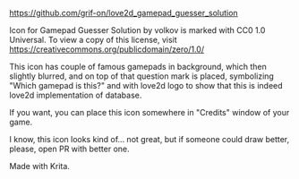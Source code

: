 https://github.com/grif-on/love2d_gamepad_guesser_solution

Icon for Gamepad Guesser Solution by volkov is marked with CC0 1.0 Universal. To view a copy of this license, visit https://creativecommons.org/publicdomain/zero/1.0/

This icon has couple of famous gamepads in background, which then slightly blurred, and on top of that question mark is placed, symbolizing "Which gamepad is this?" and with love2d logo to show that this is indeed love2d implementation of database.

If you want, you can place this icon somewhere in "Credits" window of your game.

I know, this icon looks kind of... not great, but if someone could draw better, please, open PR with better one.

Made with Krita.